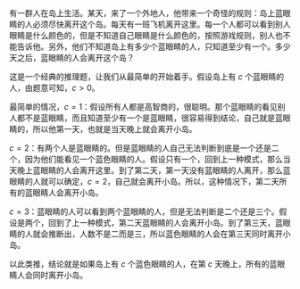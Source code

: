 有一群人在岛上生活。某天，来了一个外地人，他带来一个奇怪的规则：岛上蓝眼睛的人必须尽快离开这个岛。每天有一班飞机离开这里。每一个人都可以看到别人眼睛是什么颜色的，但是不知道自己眼睛是什么颜色的，按照游戏规则，别人也不能告诉他。另外，他们不知道岛上有多少个蓝眼睛的人，只知道至少有一个。多少天之后，蓝眼睛的人会离开这个岛？

这是一个经典的推理题，让我们从最简单的开始着手。假设岛上有 $c$ 个蓝眼睛的人，由题意可知，$c > 0$。

最简单的情况，$c = 1$：假设所有人都是高智商的，很聪明。那个蓝眼睛的看见别人都不是蓝眼睛，而且知道至少有一个是蓝眼睛，很容易得到结论，自己就是蓝眼睛的，所以他第一天，也就是当天晚上就会离开小岛。

$c = 2$：有两个人是蓝眼睛的。但是蓝眼睛的人自己无法判断到底是一个还是二个，因为他们能看见一个蓝色眼睛的人。假设只有一个，回到上一种模式，那么当天晚上蓝眼睛的人会离开这里。到了第二天，第一天没有蓝眼睛的人离开，那么蓝眼睛的人就可以确定，$c = 2$，自己就会离开小岛。所以，这种情况下，第二天所有的蓝眼睛人会离开小岛。

$c = 3$：蓝眼睛的人可以看到两个蓝眼睛的人，但是无法判断是二个还是三个。假设是两个，回到了上一种模式，第二天蓝眼睛的人会离开小岛。到了第三天，蓝眼睛的人就会推断出，人数不是二而是三，所以蓝色眼睛的人会在第三天同时离开小岛。

以此类推，结论就是如果岛上有 $c$ 个蓝色眼睛的人，在第 $c$ 天晚上，所有的蓝眼睛人会同时离开小岛。
